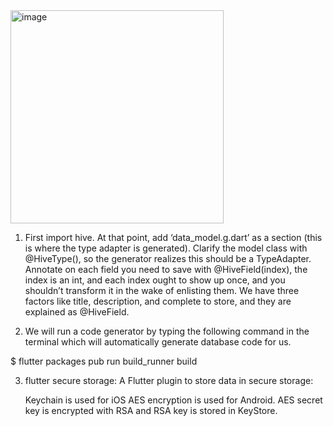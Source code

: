 <img width="341" alt="image" src="https://user-images.githubusercontent.com/26230006/189473368-f42e3c6c-d5bc-48cb-a3ae-9d3b1ec4afc4.png">


1. First import hive. At that point, add ‘data_model.g.dart’ as a section (this is where the type adapter is generated).
Clarify the model class with @HiveType(), so the generator realizes this should be a TypeAdapter. 
Annotate on each field you need to save with @HiveField(index), the index is an int, and each index ought to show up once, 
and you shouldn’t transform it in the wake of enlisting them. 
We have three factors like title, description, and complete to store, and they are explained as @HiveField.

2. We will run a code generator by typing the following command in the terminal which will automatically generate database code for us.

$ flutter packages pub run build_runner build

3. flutter secure storage:
   A Flutter plugin to store data in secure storage:

   Keychain is used for iOS
   AES encryption is used for Android. AES secret key is encrypted with RSA and RSA key is stored in KeyStore.
